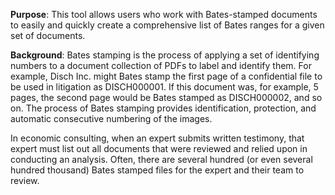 **Purpose**: 
  This tool allows users who work with Bates-stamped documents to easily and quickly create a comprehensive list of Bates ranges for a given set of documents. 

**Background**: 
  Bates stamping is the process of applying a set of identifying numbers to a document collection of PDFs to label and identify them. For example, Disch Inc. might Bates stamp the first page of a confidential file to be used in litigation as DISCH000001. If this document was, for example, 5 pages, the second page would be Bates stamped as DISCH000002, and so on. The process of Bates stamping provides identification, protection, and automatic consecutive numbering of the images.
  
  In economic consulting, when an expert submits written testimony, that expert must list out all documents that were reviewed and relied upon in conducting an analysis. Often, there are several hundred (or even several hundred thousand) Bates stamped files for the expert and their team to review. 
